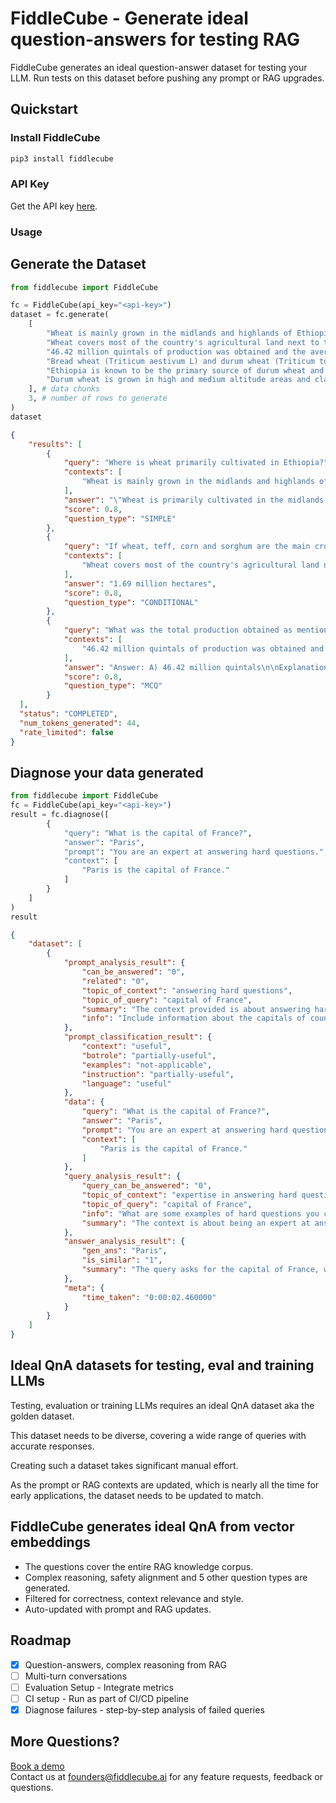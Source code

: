 # FiddleCube - Generate ideal question-answers for testing RAG

FiddleCube generates an ideal question-answer dataset for testing your LLM. Run tests on this dataset before pushing any prompt or RAG upgrades.

## Quickstart

### Install FiddleCube

```bash
pip3 install fiddlecube
```

### API Key

Get the API key [here](https://dashboard.fiddlecube.ai/api-key).

### Usage

## Generate the Dataset

```python
from fiddlecube import FiddleCube

fc = FiddleCube(api_key="<api-key>")
dataset = fc.generate(
    [
        "Wheat is mainly grown in the midlands and highlands of Ethiopia.",
        "Wheat covers most of the country's agricultural land next to teff, corn and sorghum and in the 2009/10 crop season 1.69 million hectares were covered by wheat crops",
        "46.42 million quintals of production was obtained and the average yield was 26.75 quintals per hectare.",
        "Bread wheat (Triticum aestivum L) and durum wheat (Triticum turgidum var durum L) are the types of wheat that are mainly produced in our country, and durum wheat is one of the native wheat crops.",
        "Ethiopia is known to be the primary source of durum wheat and a source of its biodiversity.",
        "Durum wheat is grown in high and medium altitude areas and clay and light soils, and its industrial demand is increasing from time to time.",
    ], # data chunks
    3, # number of rows to generate
)
dataset
```

```json
{
    "results": [
        {
            "query": "Where is wheat primarily cultivated in Ethiopia?",
            "contexts": [
                "Wheat is mainly grown in the midlands and highlands of Ethiopia."
            ],
            "answer": "\"Wheat is primarily cultivated in the midlands and highlands of Ethiopia.\"",
            "score": 0.8,
            "question_type": "SIMPLE"
        },
        {
            "query": "If wheat, teff, corn and sorghum are the main crops, what was the coverage of wheat crops in the 2009/10 season?",
            "contexts": [
                "Wheat covers most of the country's agricultural land next to teff, corn and sorghum and in the 2009/10 crop season 1.69 million hectares were covered by wheat crops"
            ],
            "answer": "1.69 million hectares",
            "score": 0.8,
            "question_type": "CONDITIONAL"
        },
        {
            "query": "What was the total production obtained as mentioned in the context? A) 46.42 million quintals B) 26.75 million quintals C) 26.75 quintals D) 46.42 quintals per hectare",
            "contexts": [
                "46.42 million quintals of production was obtained and the average yield was 26.75 quintals per hectare."
            ],
            "answer": "Answer: A) 46.42 million quintals\n\nExplanation: The context information clearly states that \"46.42 million quintals of production was obtained,\" which directly corresponds to option A. The other options do not accurately reflect the total production mentioned in the context. Option B incorrectly combines the average yield figure with \"million quintals,\" option C provides only the average yield per hectare without the \"million\" scale, and option D incorrectly suggests that the production figure is a rate per hectare, rather than a total quantity.",
            "score": 0.8,
            "question_type": "MCQ"
        }
  ],
  "status": "COMPLETED",
  "num_tokens_generated": 44,
  "rate_limited": false
}
```


## Diagnose your data generated

```python
from fiddlecube import FiddleCube
fc = FiddleCube(api_key="<api-key>")
result = fc.diagnose([
        {
            "query": "What is the capital of France?",
            "answer": "Paris",
            "prompt": "You are an expert at answering hard questions.",
            "context": [
                "Paris is the capital of France."
            ]
        }
    ]
)
result
```

```json
{
    "dataset": [
        {
            "prompt_analysis_result": {
                "can_be_answered": "0",
                "related": "0",
                "topic_of_context": "answering hard questions",
                "topic_of_query": "capital of France",
                "summary": "The context provided is about answering hard questions, but it does not contain any information about the capital of France.",
                "info": "Include information about the capitals of countries in the context."
            },
            "prompt_classification_result": {
                "context": "useful",
                "botrole": "partially-useful",
                "examples": "not-applicable",
                "instruction": "partially-useful",
                "language": "useful"
            },
            "data": {
                "query": "What is the capital of France?",
                "answer": "Paris",
                "prompt": "You are an expert at answering hard questions.",
                "context": [
                    "Paris is the capital of France."
                ]
            },
            "query_analysis_result": {
                "query_can_be_answered": "0",
                "topic_of_context": "expertise in answering hard questions",
                "topic_of_query": "capital of France",
                "info": "What are some examples of hard questions you can answer?",
                "summary": "The context is about being an expert at answering hard questions, while the query is about the capital of France. The query is not related to the context. A more relevant query would be asking for examples of hard questions that can be answered."
            },
            "answer_analysis_result": {
                "gen_ans": "Paris",
                "is_similar": "1",
                "summary": "The query asks for the capital of France, which is a subset of the topic of answering hard questions. Based on the context, the capital of France is Paris. Negative logical reasoning confirms that no other city fits the description as the capital of France. Therefore, the answer is Paris."
            },
            "meta": {
                "time_taken": "0:00:02.460000"
            }
        }
    ]
}
```

## Ideal QnA datasets for testing, eval and training LLMs

Testing, evaluation or training LLMs requires an ideal QnA dataset aka the golden dataset.

This dataset needs to be diverse, covering a wide range of queries with accurate responses.

Creating such a dataset takes significant manual effort.

As the prompt or RAG contexts are updated, which is nearly all the time for early applications, the dataset needs to be updated to match.

## FiddleCube generates ideal QnA from vector embeddings

- The questions cover the entire RAG knowledge corpus.
- Complex reasoning, safety alignment and 5 other question types are generated.
- Filtered for correctness, context relevance and style.
- Auto-updated with prompt and RAG updates.

## Roadmap

- [x] Question-answers, complex reasoning from RAG
- [ ] Multi-turn conversations
- [ ] Evaluation Setup - Integrate metrics
- [ ] CI setup - Run as part of CI/CD pipeline
- [x] Diagnose failures - step-by-step analysis of failed queries

## More Questions?

[Book a demo](https://cal.com/kaushiks/fc)  
Contact us at [founders@fiddlecube.ai](mailto:founders@fiddlecube.ai) for any feature requests, feedback or questions.
